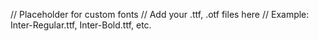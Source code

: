 // Placeholder for custom fonts
// Add your .ttf, .otf files here
// Example: Inter-Regular.ttf, Inter-Bold.ttf, etc.
